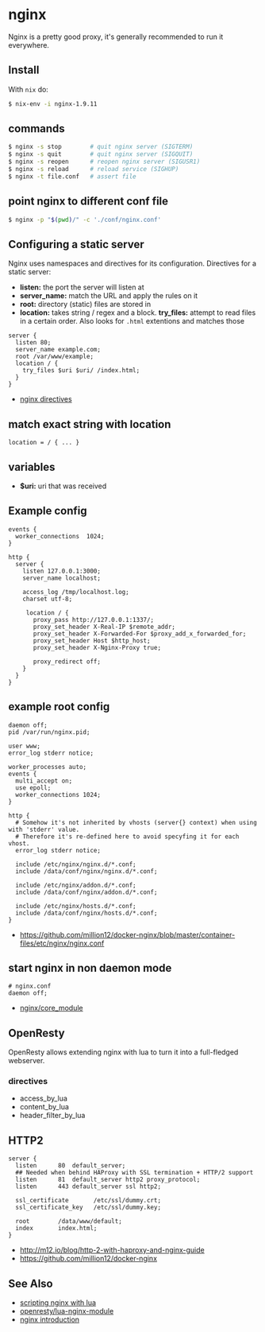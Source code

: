 # nginx
Nginx is a pretty good proxy, it's generally recommended to run it everywhere.

## Install
With `nix` do:
```sh
$ nix-env -i nginx-1.9.11
```

## commands
```sh
$ nginx -s stop        # quit nginx server (SIGTERM)
$ nginx -s quit        # quit nginx server (SIGQUIT)
$ nginx -s reopen      # reopen nginx server (SIGUSR1)
$ nginx -s reload      # reload service (SIGHUP)
$ nginx -t file.conf   # assert file
```

## point nginx to different conf file
```sh
$ nginx -p "$(pwd)/" -c './conf/nginx.conf'
```

## Configuring a static server
Nginx uses namespaces and directives for its configuration. Directives for a
static server:
- __listen:__ the port the server will listen at
- __server\_name:__ match the URL and apply the rules on it
- __root:__ directory (static) files are stored in
- __location:__ takes string / regex and a block.
__try\_files:__ attempt to read files in a certain order. Also looks for
  `.html` extentions and matches those

```nginx
server {
  listen 80;
  server_name example.com;
  root /var/www/example;
  location / {
    try_files $uri $uri/ /index.html;
  }
}
```
- [nginx directives](http://nginx.org/en/docs/dirindex.html)

## match exact string with location
```nginx
location = / { ... }
```

## variables
- __$uri:__ uri that was received

## Example config
```nginx
events {
  worker_connections  1024;
}

http {
  server {
    listen 127.0.0.1:3000;
    server_name localhost;

    access_log /tmp/localhost.log;
    charset utf-8;

     location / {
       proxy_pass http://127.0.0.1:1337/;
       proxy_set_header X-Real-IP $remote_addr;
       proxy_set_header X-Forwarded-For $proxy_add_x_forwarded_for;
       proxy_set_header Host $http_host;
       proxy_set_header X-Nginx-Proxy true;

       proxy_redirect off;
    }
  }
}
```

## example root config
```nginx
daemon off;
pid /var/run/nginx.pid;

user www;
error_log stderr notice;

worker_processes auto;
events {
  multi_accept on;
  use epoll;
  worker_connections 1024;
}

http {
  # Somehow it's not inherited by vhosts (server{} context) when using with 'stderr' value.
  # Therefore it's re-defined here to avoid specyfing it for each vhost.
  error_log stderr notice;

  include /etc/nginx/nginx.d/*.conf;
  include /data/conf/nginx/nginx.d/*.conf;

  include /etc/nginx/addon.d/*.conf;
  include /data/conf/nginx/addon.d/*.conf;

  include /etc/nginx/hosts.d/*.conf;
  include /data/conf/nginx/hosts.d/*.conf;
}
```
- https://github.com/million12/docker-nginx/blob/master/container-files/etc/nginx/nginx.conf

## start nginx in non daemon mode
```nginx
# nginx.conf
daemon off;
```
- [nginx/core_module](http://nginx.org/en/docs/ngx_core_module.html)

## OpenResty
OpenResty allows extending nginx with lua to turn it into a full-fledged
webserver.

### directives
- access_by_lua
- content_by_lua
- header_filter_by_lua

## HTTP2
```nginx
server {
  listen      80  default_server;
  ## Needed when behind HAProxy with SSL termination + HTTP/2 support
  listen      81  default_server http2 proxy_protocol;
  listen      443 default_server ssl http2;

  ssl_certificate       /etc/ssl/dummy.crt;
  ssl_certificate_key   /etc/ssl/dummy.key;

  root        /data/www/default;
  index       index.html;
}
```
- http://m12.io/blog/http-2-with-haproxy-and-nginx-guide
- https://github.com/million12/docker-nginx

## See Also
- [scripting nginx with lua](http://www.londonlua.org/scripting_nginx_with_lua/slides.html)
- [openresty/lua-nginx-module](https://github.com/openresty/lua-nginx-module/)
- [nginx introduction](http://carrot.is/coding/nginx_introduction)
